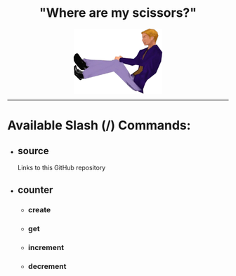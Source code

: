 <h1 style="text-align: center">
"Where are my scissors?"
</h1>
<img 
    style="display: block; 
           margin-left: auto;
           margin-right: auto;
           width: 40%;"
    src="./Lowry.png" 
    alt="Our logo"/>

---

# Available Slash (/) Commands:

- ## source
  Links to this GitHub repository
- ## counter
    - ### create
    - ### get
    - ### increment
    - ### decrement